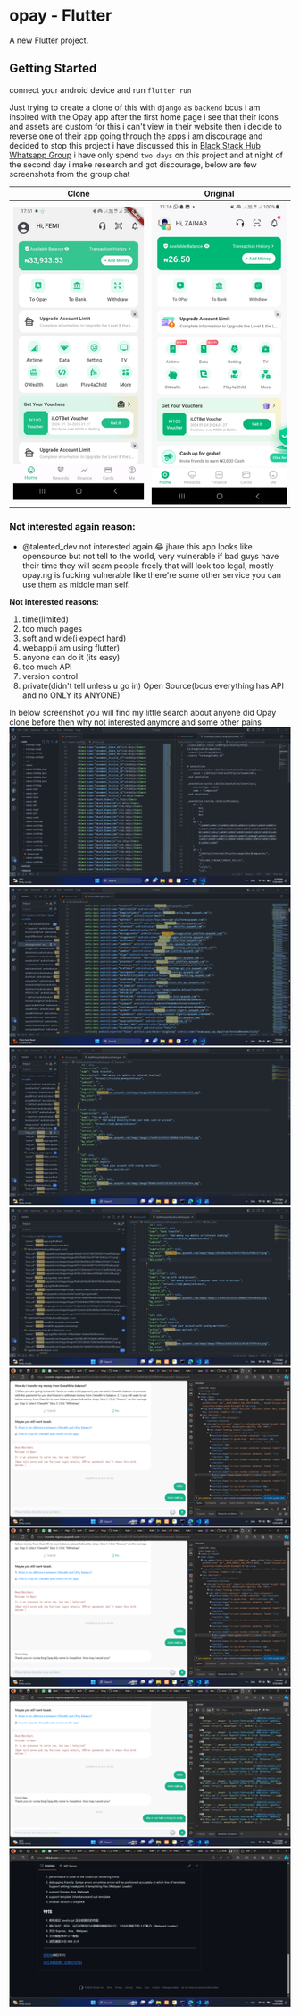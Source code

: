 # opay - Flutter 

A new Flutter project.

## Getting Started

connect your android device and run `flutter run`

Just trying to create a clone of this with `django` as `backend` bcus i am inspired with the Opay app after the first home page i see that their icons and assets are custom for this i can't view in their website then i decide to reverse one of their app going through the apps i am discourage and decided to stop this project i have discussed this in [Black Stack Hub Whatsapp Group](https://blackstackhub.com) i have only spend `two days` on this project and at night of the second day i make research and got discourage, below are few screenshots from the group chat

| Clone | Original |
| --- | --- |
| ![Clone](readme/WhatsApp%20Image%202024-01-25%20at%205.53.59%20PM.jpeg) | ![Original](readme/WhatsApp%20Image%202024-01-24%20at%201.49.13%20PM%20(1).jpeg?raw=true) |



### Not interested again reason:

- @talented_dev  not interested again 😂 jhare this app looks like opensource but not tell to the world, very vulnerable if bad guys have their time they will scam people freely that will look too legal, mostly opay.ng is fucking vulnerable like there're some other service you can use them as middle man self.

**Not interested reasons:**
1. time(limited)
2. too much pages
3. soft and wide(i expect hard)
4. webapp(i am using flutter)
5. anyone can do it (its easy)
6. too much API
7. version control
8. private(didn't tell unless u go in) Open Source(bcus everything has API and no ONLY its ANYONE)




In below screenshot you will find my little search about anyone did Opay clone before then why not interested anymore and some other pains
![screenshot](readme/Screenshot%20(1150).png?raw=true)
![screenshot](readme/Screenshot%20(1151).png?raw=true)
![screenshot](readme/Screenshot%20(1152).png?raw=true)
![screenshot](readme/Screenshot%20(1153).png?raw=true)
![screenshot](readme/Screenshot%20(1154).png?raw=true)
![screenshot](readme/Screenshot%20(1155).png?raw=true)
![screenshot](readme/Screenshot%20(1156).png?raw=true)
![screenshot](readme/Screenshot%20(1157).png?raw=true)
